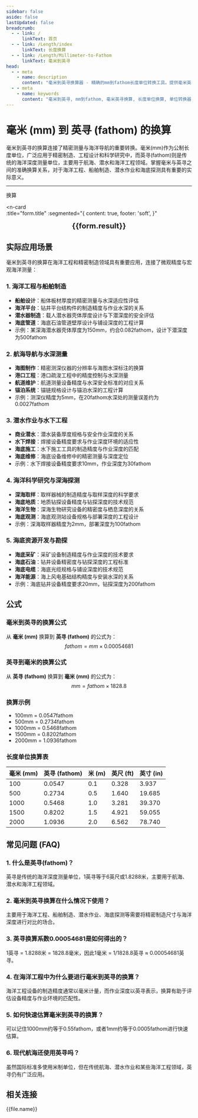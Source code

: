 ```yaml
---
sidebar: false
aside: false
lastUpdated: false
breadcrumb:
  - - link: /
      linkText: 首页
  - - link: /Length/index
      linkText: 长度换算
  - - link: /Length/Millimeter-to-Fathom
      linkText: 毫米到英寻
head:
  - - meta
    - name: description
      content: "毫米到英寻换算器 - 精确的mm到fathom长度单位转换工具。提供毫米英寻换算公式、换算表和海洋工程应用场景。支持在线计算，适用于航海导航、海洋工程、潜水作业等领域的长度单位换算需求。"
  - - meta
    - name: keywords
      content: "毫米到英寻, mm到fathom, 毫米英寻换算, 长度单位换算, 单位转换器, 英寻换算, 海洋长度单位, 航海测量, 潜水深度, 海洋工程, 水下测量, 船舶工程, 海底探测, 深海研究, 海洋科学, 在线换算工具"
---
```

# 毫米 (mm) 到 英寻 (fathom) 的换算

毫米到英寻的换算连接了精密测量与海洋导航的重要转换。毫米(mm)作为公制长度单位，广泛应用于精密制造、工程设计和科学研究中，而英寻(fathom)则是传统的海洋深度测量单位，主要用于航海、潜水和海洋工程领域。掌握毫米与英寻之间的准确换算关系，对于海洋工程、船舶制造、潜水作业和海底探测具有重要的实际意义。

---
<script setup>
import { onMounted, reactive, inject, ref } from 'vue'
import { NButton, NForm, NFormItem, NInput, NInputNumber, NSelect, NCard, useMessage,NGrid ,NGi } from 'naive-ui'
import { defineClientComponent } from 'vitepress'
import { Length } from '../../files';
const seoKey = ['毫米到英寻','mm到fathom','毫米英寻换算','长度单位换算','单位转换器','英寻换算','海洋长度单位','航海测量','潜水深度','海洋工程','水下测量','船舶工程','海底探测','深海研究','海洋科学','英寻单位','fathom换算','海洋距离','水深测量','航海单位','海洋导航','潜水测量','海底距离','水下工程','海洋勘探','深海测量','船舶设计','海洋技术','水下作业','海洋测绘','航海工程','海底工程','深海探测','海洋调查','水下探测','海洋研究','航海科学','海洋物理','水深换算','海洋测量']
const convert = inject('convert')

const form = reactive({
  number: null,
  result: '',
  title: '毫米 (mm) 到英寻 (fathom) 的长度单位换算'
})

const convertHandler = () => {
  if (form.number !== null && !isNaN(form.number)) {
    const convertedValue = parseFloat(form.number) * 0.00054681
    form.result = `${form.number}mm = ${convertedValue.toFixed(6)}fathom`
  } else {
    form.result = '请输入有效的数值。'
  }
}
</script>

<n-form size="large" :model="form">
  <n-form-item label="毫米 (mm)">
    <n-input-number v-model:value="form.number" placeholder="输入毫米" style="width: 100%" />
  </n-form-item>
  <n-form-item>
    <n-button type="info" @click="convertHandler" block>换算</n-button>
  </n-form-item>
</n-form>

<n-card  
  :title="form.title"
  :segmented="{
    content: true,
    footer: 'soft',
  }"
>
  <div  style="text-align:center;font-size:20px;">
    <strong>{{form.result}}</strong>
  </div>
    <template #footer>
    <div>
      <span v-for="item of seoKey">{{item}}，</span>
    </div>
  </template>
</n-card>

## 实际应用场景

毫米到英寻的换算在海洋工程和精密制造领域具有重要应用，连接了微观精度与宏观海洋测量：

### 1. 海洋工程与船舶制造
- **船舶设计**：船体板材厚度的精密测量与水深适应性评估
- **海洋平台**：钻井平台结构件的制造精度与作业水深的关系
- **潜水器制造**：载人潜水器壳体厚度设计与下潜深度的安全评估
- **海底管道**：海底石油管道壁厚设计与铺设深度的工程计算
- 示例：某深海潜水器壳体厚度为150mm，约合0.082fathom，设计下潜深度为500fathom

### 2. 航海导航与水深测量
- **海图制作**：精密测深仪器的分辨率与海图水深标注的换算
- **港口工程**：港口疏浚工程中的精度控制与水深测量
- **航道维护**：航道测量设备精度与水深安全标准的对应关系
- **锚泊系统**：锚链规格设计与锚泊水深的工程计算
- 示例：测深仪精度为5mm，在20fathom水深处的测量误差约为0.0027fathom

### 3. 潜水作业与水下工程
- **商业潜水**：潜水装备厚度规格与安全作业深度的关系
- **水下焊接**：焊接设备精度要求与作业深度环境的适应性
- **海底施工**：水下施工工具的制造精度与作业深度的匹配
- **海底维修**：海底设备维修中的精密测量与深度定位
- 示例：水下焊接设备精度要求10mm，作业深度为30fathom

### 4. 海洋科学研究与深海探测
- **深海取样**：取样器械的制造精度与取样深度的科学要求
- **海底地质**：地质钻探设备精度与钻探深度的技术规范
- **海洋生物**：深海生物研究设备的精密度与栖息深度的关系
- **海底观测**：海底观测站设备规格与部署深度的工程设计
- 示例：深海取样器精度为2mm，部署深度为100fathom

### 5. 海底资源开发与勘探
- **海底采矿**：采矿设备制造精度与作业深度的技术要求
- **海底石油**：钻井设备精密度与钻探深度的工程标准
- **海底电缆**：海底光缆规格与铺设深度的技术规范
- **海洋能源**：海上风电基础结构精度与安装水深的关系
- 示例：海底钻井设备精度要求20mm，钻探深度为200fathom

## 公式

### 毫米到英寻的换算公式
从 **毫米 (mm)** 换算到 **英寻 (fathom)** 的公式为：
$$ fathom = mm \times 0.00054681 $$

### 英寻到毫米的换算公式
从 **英寻 (fathom)** 换算到 **毫米 (mm)** 的公式为：
$$ mm = fathom \times 1828.8 $$

### 换算示例
- 100mm = 0.0547fathom
- 500mm = 0.2734fathom
- 1000mm = 0.5468fathom
- 1500mm = 0.8202fathom
- 2000mm = 1.0936fathom

### 长度单位换算表
| 毫米 (mm) | 英寻 (fathom) | 米 (m) | 英尺 (ft) | 英寸 (in) |
|-----------|---------------|--------|-----------|----------|
| 100 | 0.0547 | 0.1 | 0.328 | 3.937 |
| 500 | 0.2734 | 0.5 | 1.640 | 19.685 |
| 1000 | 0.5468 | 1.0 | 3.281 | 39.370 |
| 1500 | 0.8202 | 1.5 | 4.921 | 59.055 |
| 2000 | 1.0936 | 2.0 | 6.562 | 78.740 |

## 常见问题 (FAQ)

### 1. 什么是英寻(fathom)？
英寻是传统的海洋深度测量单位，1英寻等于6英尺或1.8288米，主要用于航海、潜水和海洋工程领域。

### 2. 毫米到英寻换算在什么情况下使用？
主要用于海洋工程、船舶制造、潜水作业、海底探测等需要将精密制造尺寸与海洋深度进行对比的场合。

### 3. 英寻换算系数0.00054681是如何得出的？
1英寻 = 1.8288米 = 1828.8毫米，因此1毫米 = 1/1828.8英寻 ≈ 0.00054681英寻。

### 4. 在海洋工程中为什么要进行毫米到英寻的换算？
海洋工程设备的制造精度通常以毫米计量，而作业深度以英寻表示，换算有助于评估设备精度与作业环境的匹配性。

### 5. 如何快速估算毫米到英寻的换算？
可以记住1000mm约等于0.55fathom，或者1mm约等于0.0005fathom进行快速估算。

### 6. 现代航海还使用英寻吗？
虽然国际标准多使用米制单位，但在传统航海、潜水作业和某些海洋工程领域，英寻仍有广泛应用。

## 相关连接
<n-grid x-gap="12" :cols="2">
  <n-gi v-for="(file, index) in Length" :key="index">
    <n-button
      text
      tag="a"
      :href="file.path"
      type="info"
    >
      {{file.name}}
    </n-button>
  </n-gi>
</n-grid>